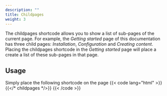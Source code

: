 ```yaml
---
description: ""
title: Childpages
weight: 3
---
```


The childpages shortcode allows you to show a list of sub-pages of the current page. For example, the *Getting started* page of this documentation has three child pages: *Installation*, *Configuration* and *Creating content*. Placing the childpages shortcode in the *Getting started* page will place a create a list of these sub-pages in that page.

## Usage
Simply place the following shortcode on the page
{{< code lang="html" >}}
{{</* childpages */>}}
{{< /code >}}
